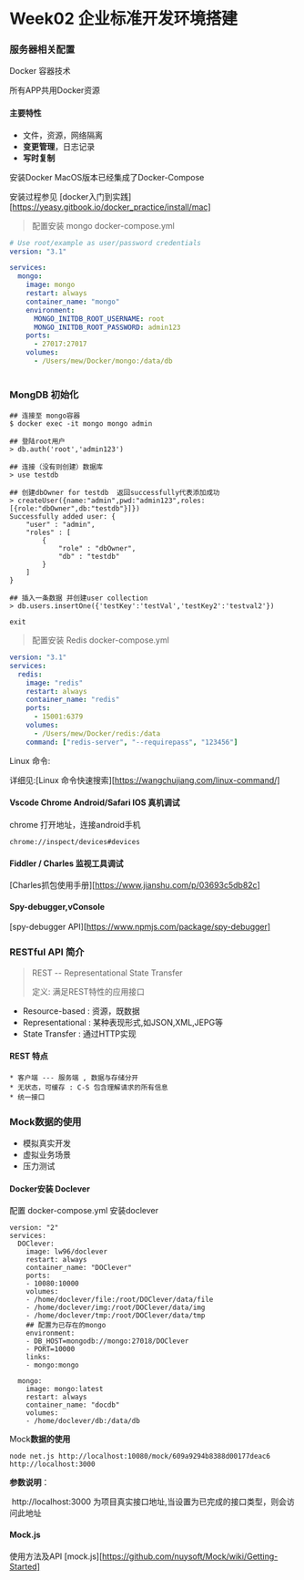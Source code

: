 # Week02 企业标准开发环境搭建

### 服务器相关配置

Docker 容器技术

所有APP共用Docker资源

#### 主要特性

* 文件，资源，网络隔离
* **变更管理**，日志记录
* **写时复制**



安装Docker MacOS版本已经集成了Docker-Compose

安装过程参见 [docker入门到实践][https://yeasy.gitbook.io/docker_practice/install/mac]

> 配置安装 mongo docker-compose.yml

```docker-compose.yml
# Use root/example as user/password credentials
version: "3.1"

services:
  mongo:
    image: mongo
    restart: always
    container_name: "mongo"
    environment:
      MONGO_INITDB_ROOT_USERNAME: root
      MONGO_INITDB_ROOT_PASSWORD: admin123
    ports:
      - 27017:27017
    volumes:
      - /Users/mew/Docker/mongo:/data/db  
      
```

### MongDB 初始化

```shell
## 连接至 mongo容器
$ docker exec -it mongo mongo admin

## 登陆root用户
> db.auth('root','admin123')

## 连接（没有则创建）数据库
> use testdb

## 创建dbOwner for testdb  返回successfully代表添加成功
> createUser({name:"admin",pwd:"admin123",roles:[{role:"dbOwner",db:"testdb"}]})
Successfully added user: {
	"user" : "admin",
	"roles" : [
		{
			"role" : "dbOwner",
			"db" : "testdb"
		}
	]
}

## 插入一条数据 并创建user collection
> db.users.insertOne({'testKey':'testVal','testKey2':'testval2'})

exit
```





> 配置安装 Redis  docker-compose.yml

```docker-compose.yml
version: "3.1"
services:
  redis:
    image: "redis"
    restart: always
    container_name: "redis"
    ports:
      - 15001:6379
    volumes:
      - /Users/mew/Docker/redis:/data
    command: ["redis-server", "--requirepass", "123456"]
```

Linux 命令:

详细见:[Linux 命令快速搜索][https://wangchujiang.com/linux-command/]



#### Vscode Chrome Android/Safari IOS 真机调试

chrome 打开地址，连接android手机

```
chrome://inspect/devices#devices
```

#### Fiddler / Charles 监视工具调试

[Charles抓包使用手册][https://www.jianshu.com/p/03693c5db82c]

#### Spy-debugger,vConsole

[spy-debugger API][https://www.npmjs.com/package/spy-debugger]





### RESTful API 简介

> REST -- Representational State Transfer
>
> 定义:  满足REST特性的应用接口

* Resource-based : 资源，既数据
* Representational : 某种表现形式,如JSON,XML,JEPG等
* State Transfer : 通过HTTP实现

#### REST 特点 

	* 客户端 --- 服务端 , 数据与存储分开
	* 无状态，可缓存 : C-S 包含理解请求的所有信息
	* 统一接口



### Mock数据的使用

* 模拟真实开发
* 虚拟业务场景
* 压力测试



#### Docker安装 Doclever

配置 docker-compose.yml 安装doclever

```shell
version: "2"
services:
  DOClever:
    image: lw96/doclever
    restart: always
    container_name: "DOClever"
    ports:
    - 10080:10000
    volumes:
    - /home/doclever/file:/root/DOClever/data/file
    - /home/doclever/img:/root/DOClever/data/img
    - /home/doclever/tmp:/root/DOClever/data/tmp
    ## 配置为已存在的mongo
    environment:
    - DB_HOST=mongodb://mongo:27018/DOClever
    - PORT=10000
    links:
    - mongo:mongo

  mongo:
    image: mongo:latest
    restart: always
    container_name: "docdb"
    volumes:
    - /home/doclever/db:/data/db

```

Mock**数据的使用**

```shell
node net.js http://localhost:10080/mock/609a9294b8388d00177deac6 http://localhost:3000
```

**参数说明**：

​	http://localhost:3000 为项目真实接口地址,当设置为已完成的接口类型，则会访问此地址

#### **Mock.js** 

使用方法及API  [mock.js][https://github.com/nuysoft/Mock/wiki/Getting-Started]

